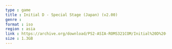 ```yaml
---
type : game
title : Initial D - Special Stage (Japan) (v2.00)
genre : 
format : iso
region : asia
link : https://archive.org/download/PS2-ASIA-ROMS321COM/Initial%20D%20-%20Special%20Stage%20%28Japan%29%20%28v2.00%29.7z
size : 1.3GB
---
```

